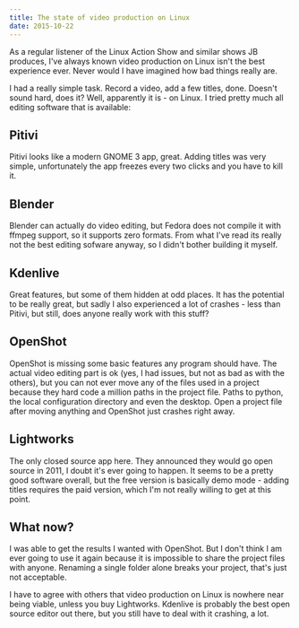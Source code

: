 ```yaml
---
title: The state of video production on Linux
date: 2015-10-22
---
```


As a regular listener of the Linux Action Show and similar shows JB produces,
I've always known video production on Linux isn't the best experience ever.
Never would I have imagined how bad things really are.

I had a really simple task. Record a video, add a few titles, done. Doesn't sound hard,
does it? Well, apparently it is - on Linux. I tried pretty much all editing software
that is available:

## Pitivi

Pitivi looks like a modern GNOME 3 app, great. Adding titles was very simple,
unfortunately the app freezes every two clicks and you have to kill it.

## Blender

Blender can actually do video editing, but Fedora does not compile it
with ffmpeg support, so it supports zero formats. From what I've read its really
not the best editing sofware anyway, so I didn't bother building it myself.

## Kdenlive

Great features, but some of them hidden at odd places. It has the potential to be
really great, but sadly I also experienced a lot of crashes - less than Pitivi,
but still, does anyone really work with this stuff?

## OpenShot

OpenShot is missing some basic features any program should
have. The actual video editing part is ok (yes, I had issues, but not as bad as with the others),
but you can not ever move any of the files used in a project because they hard code
a million paths in the project file. Paths to python, the local configuration directory
and even the desktop. Open a project file after moving anything and OpenShot just crashes right away.

## Lightworks

The only closed source app here. They announced they would go open source in 2011,
I doubt it's ever going to happen. It seems to be a pretty good software overall,
but the free version is basically demo mode - adding titles requires the paid version,
which I'm not really willing to get at this point.

## What now?

I was able to get the results I wanted with OpenShot. But I don't think I am ever going
to use it again because it is impossible to share the project files with anyone.
Renaming a single folder alone breaks your project, that's just not acceptable.

I have to agree with others that video production on Linux is nowhere near being
viable, unless you buy Lightworks. Kdenlive is probably the best open source
editor out there, but you still have to deal with it crashing, a lot.
